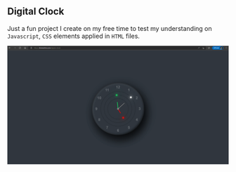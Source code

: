 ## Digital Clock

Just a fun project I create on my free time to test my understanding on `Javascript`, `CSS` elements applied in `HTML` files.

[![](digital-clock.gif)](https://kimmohito/digital-clock)
